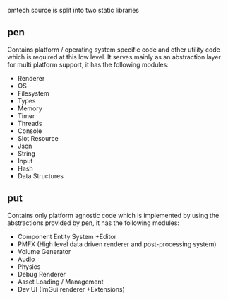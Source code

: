 
pmtech source is split into two static libraries

## pen
Contains platform / operating system specific code and other utility code which is required at this low level. It serves mainly as an abstraction layer for multi platform support, it has the following modules:

- Renderer
- OS
- Filesystem
- Types
- Memory
- Timer
- Threads
- Console
- Slot Resource
- Json
- String
- Input
- Hash
- Data Structures

## put
Contains only platform agnostic code which is implemented by using the abstractions provided by pen, it has the following modules:

- Component Entity System +Editor
- PMFX (High level data driven renderer and post-processing system)
- Volume Generator
- Audio
- Physics
- Debug Renderer
- Asset Loading / Management
- Dev UI (ImGui renderer +Extensions)

